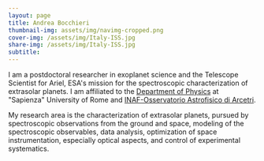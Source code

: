 ```yaml
---
layout: page
title: Andrea Bocchieri
thumbnail-img: assets/img/navimg-cropped.png
cover-img: /assets/img/Italy-ISS.jpg
share-img: /assets/img/Italy-ISS.jpg
subtitle: 
---
```


I am a postdoctoral researcher in exoplanet science and the Telescope Scientist for Ariel, ESA's mission for the spectroscopic characterization of extrasolar planets. I am affiliated to the [Department of Physics](https://www.phys.uniroma1.it/fisica/) at "Sapienza" University of Rome and [INAF-Osservatorio Astrofisico di Arcetri](https://www.arcetri.inaf.it/).

My research area is the characterization of extrasolar planets, pursued by spectroscopic observations from the ground and space, modeling of the spectroscopic observables, data analysis, optimization of space instrumentation, especially optical aspects, and control of experimental systematics. 
